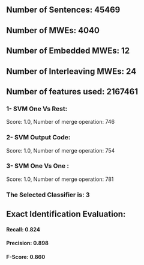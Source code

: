 ## Number of Sentences: 45469
## Number of MWEs: 4040

## Number of Embedded MWEs: 12

## Number of Interleaving MWEs: 24
## Number of features used: 2167461

### 1- SVM One Vs Rest: 
Score: 1.0, Number of merge operation: 746
### 2- SVM Output Code: 
Score: 1.0, Number of merge operation: 754
### 3- SVM One Vs One : 
Score: 1.0, Number of merge operation: 781
### The Selected Classifier is: 3
## Exact Identification Evaluation: 
#### Recall: 0.824
#### Precision: 0.898
#### F-Score: 0.860
